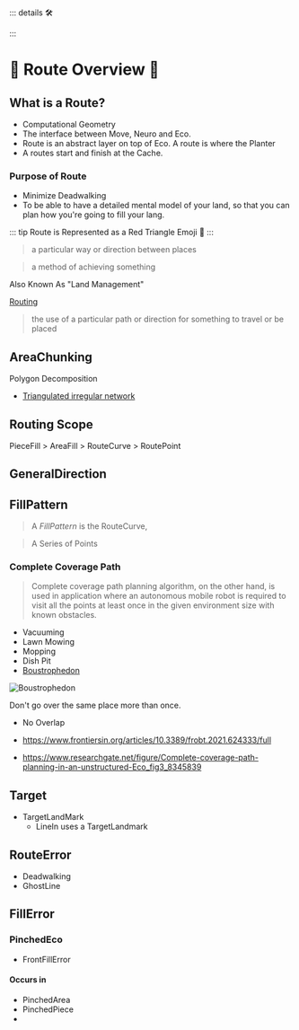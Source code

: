 ::: details 🛠



:::

# 🔺 <route>Route Overview</route>  🔺


## What is a Route?

- Computational Geometry
- The interface between Move, Neuro and Eco.
- Route is an abstract layer on top of Eco. A route is where the Planter
- A routes start and finish at the Cache.

### Purpose of Route

- Minimize Deadwalking
- To be able to have a detailed mental model of your land, so that you can plan how you're going to fill your lang.

::: tip
Route is Represented as a Red Triangle Emoji 🔺
:::

> a particular way or direction between places

> a method of achieving something


Also Known As "Land Management"

[Routing](https://dictionary.cambridge.org/dictionary/english/routing)

> the use of a particular path or direction for something to travel or be placed




## AreaChunking

Polygon Decomposition

- [Triangulated irregular network](https://www.researchgate.net/publication/23541399_Algorithms_for_Visibility_Computation_on_Terrains_A_Survey)

## Routing Scope

PieceFill > AreaFill > RouteCurve > RoutePoint

## GeneralDirection

## FillPattern

> A *FillPattern* is the RouteCurve, 

> A Series of Points

### Complete Coverage Path

> Complete coverage path planning algorithm, on the other hand, is used in application where an autonomous mobile robot is required to visit all the points at least once in the given environment size with known obstacles.

- Vacuuming
- Lawn Mowing
- Mopping
- Dish Pit
- [Boustrophedon](https://en.wikipedia.org/wiki/Boustrophedon)

![Boustrophedon](/Boustrophedon.jpg)


Don't go over the same place more than once.
- No Overlap

- https://www.frontiersin.org/articles/10.3389/frobt.2021.624333/full

- https://www.researchgate.net/figure/Complete-coverage-path-planning-in-an-unstructured-Eco_fig3_8345839

## Target
- TargetLandMark
    - LineIn uses a TargetLandmark

## RouteError

- Deadwalking
- GhostLine

## FillError

### PinchedEco

- FrontFillError

#### Occurs in 
- PinchedArea
- PinchedPiece
- 




